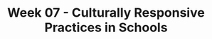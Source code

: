 ---
layout: single_embed_slide
title: "Week 07 - Culturally Responsive Practices in Schools"
presentation_id: A8gl3H
slides:
  - slide_name: ../deck-A8gl3H-large-0.jpeg
    slide_thumbnail: ../deck-A8gl3H-thumb-0.jpeg
    slide_alt: "A zippered triangle opens to reveal text about 'Culturally Responsive Practices in Schools' with sewing tools. Additional text: 'Tailoring our interventions to meet the diverse needs of our clients.' Presenter details: Jacob Campbell, Spring 2025, SOWK 587, Week 07."
  - slide_name: ../deck-A8gl3H-large-1.jpeg
    slide_thumbnail: ../deck-A8gl3H-thumb-1.jpeg
    slide_alt: "**Object:** Presentation slide  **Action:** Displays agenda and learning objectives  **Context:** Educational setting**Text:**  **Agenda:**  - Reflective practice on your knowledge of cultural competence and your own biases  - Examples and best practices of addressing racism in schools  - Strategies for becoming antiracist  - Cross-cultural knowledge and cultural competence  - Midterm feedback  **Learning Objectives:**  - Reflect on personal biases and their impact on client interactions  - Understand and apply culturally responsive practices in social work settings  - Increase cross-cultural knowledge  - Provide meaningful feedback to guide this course  **Additional Information:**  - Jacob Campbell, Ph.D. LICSW at Heritage University  - Spring 2025 SOWK 587"
  - slide_name: ../deck-A8gl3H-large-2.jpeg
    slide_thumbnail: ../deck-A8gl3H-thumb-2.jpeg
    slide_alt: "QR code displayed with Padlet invitation on left; text prompts for cultural responsiveness comments on right. Prompts include tailoring work, cultural humility, biases, and barriers. URL: https://padlet.com/jacobrcampbell/what-are-you-going-to-tailor-oyuqgdy3pqk558m. Jacob Campbell, Ph.D., LICSW at Heritage University. Spring 2025 SOWK 587."
  - slide_name: ../deck-A8gl3H-large-3.jpeg
    slide_thumbnail: ../deck-A8gl3H-thumb-3.jpeg
    slide_alt: "Title 'MAKSS' with subtitle 'The Multicultural Awareness, Knowledge, and Skills Survey.' Two steps include: 'Complete the Survey' and 'Debrief in Small Groups,' with reflective questions. Below is contact information: Jacob Campbell, Ph.D. LICSW at Heritage University. (D'Andrea et al., 1991) Spring 2025 SOWK 587."
  - slide_name: ../deck-A8gl3H-large-4.jpeg
    slide_thumbnail: ../deck-A8gl3H-thumb-4.jpeg
    slide_alt: "A conference table with five seated figures engages in discussion; nearby, a Confederate flag illustration symbolizes 'SYSTEMATIC PROBLEMS RELATED TO RACISM.' Title: 'A STUDENT CASE STUDY.' Presented by Jacob Campbell, Ph.D. LICSW at Heritage University. Spring 2025 SOWK 587."
  - slide_name: ../deck-A8gl3H-large-5.jpeg
    slide_thumbnail: ../deck-A8gl3H-thumb-5.jpeg
    slide_alt: "A presentation slide lists ways to address racism in schools, including setting expectations, enforcing consequences, addressing incidents, promoting diversity, and using peer counseling. Authored by Jacob Campbell, Ph.D. at Heritage University."
  - slide_name: ../deck-A8gl3H-large-6.jpeg
    slide_thumbnail: ../deck-A8gl3H-thumb-6.jpeg
    slide_alt: "The slide displays the word 'ANTIRACIST' with text defining 'Racist' and 'Antiracist' behaviors, emphasizing racial hierarchy and equality. A prompt asks about adopting the label 'antiracist.'"
  - slide_name: ../deck-A8gl3H-large-7.jpeg
    slide_thumbnail: ../deck-A8gl3H-thumb-7.jpeg
    slide_alt: "A presentation slide discusses 'Cross-Cultural Knowledge' for social workers. It emphasizes expanding cultural knowledge through studying diverse help-seeking behaviors, historical contexts, language, social policies, and resource mobilization. Standard 3 from NASW is cited."
  - slide_name: ../deck-A8gl3H-large-8.jpeg
    slide_thumbnail: ../deck-A8gl3H-thumb-8.jpeg
    slide_alt: "Slide titled 'Sharing Cross-Cultural Knowledge for Communities of Color' lists communities of African, Arab, Asian, Indigenous, Latine, and Multiracial descent. Mentions 'What do social workers need to know about this population.' Includes Jacob Campbell, Ph.D., LICSW, Heritage University, Spring 2025 SOWK 587."
  - slide_name: ../deck-A8gl3H-large-9.jpeg
    slide_thumbnail: ../deck-A8gl3H-thumb-9.jpeg
    slide_alt: "Clipboard displaying a QR code; text reads 'COMPLETE YOUR MIDTERM FEEDBACK.' Context includes a label 'Jacob Campbell, Ph.D. LICSW at Heritage University,' and mention of 'Spring 2025 SOWK 587.'"
---